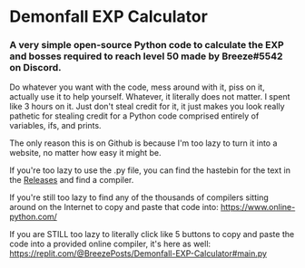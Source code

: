 # Demonfall EXP Calculator
### A very simple open-source Python code to calculate the EXP and bosses required to reach level 50 made by Breeze#5542 on Discord.

Do whatever you want with the code, mess around with it, piss on it, actually use it to help yourself. Whatever, it literally does not matter. I spent like 3 hours on it. Just don't steal credit for it, it just makes you look really pathetic for stealing credit for a Python code comprised entirely of variables, ifs, and prints.

The only reason this is on Github is because I'm too lazy to turn it into a website, no matter how easy it might be.

If you're too lazy to use the .py file, you can find the hastebin for the text in the [Releases](https://github.com/BreezeGH/dfexpcalc/releases) and find a compiler.

If you're still too lazy to find any of the thousands of compilers sitting around on the Internet to copy and paste that code into: https://www.online-python.com/

If you are STILL too lazy to literally click like 5 buttons to copy and paste the code into a provided online compiler, it's here as well: https://replit.com/@BreezePosts/Demonfall-EXP-Calculator#main.py
